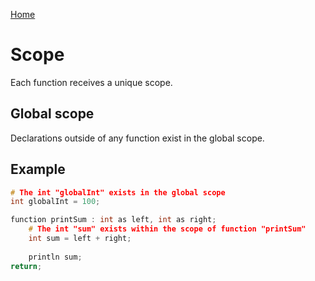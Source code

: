 [Home](https://puckowski.github.io/concert/)

# Scope

Each function receives a unique scope. 

## Global scope

Declarations outside of any function exist in the global scope. 

## Example

```cpp
# The int "globalInt" exists in the global scope
int globalInt = 100;

function printSum : int as left, int as right;
    # The int "sum" exists within the scope of function "printSum"
    int sum = left + right;
  
    println sum;
return;

